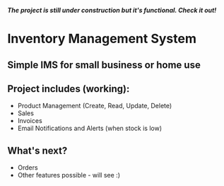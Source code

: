 ***The project is still under construction but it's functional. Check it out!***

# Inventory Management System
## Simple IMS for small business or home use 

## Project includes (working):

- Product Management (Create, Read, Update, Delete)
- Sales 
- Invoices
- Email Notifications and Alerts (when stock is low)

## What's next?
- Orders
- Other features possible - will see :)
